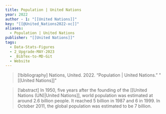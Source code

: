 ```yaml
---
title: Population | United Nations
year: 2022
author - 1: "[[United Nations]]"
key: "[[@United_Nations2022-xc]]"
aliases:
  - Population | United Nations
publisher: "[[United Nations]]"
tags:
  - Data-Stats-Figures
  - 2_Upgrade-MAY-2023
  - _BibTex-to-MD-Git
  - Website
---
```


> [!bibliography]
> Nations, United. 2022. “Population | United Nations.” "[[United Nations]]"

> [!abstract]
> In 1950, five years after the founding of the [[United Nations (UN)|United Nations]], world population was estimated at around 2.6 billion people. It reached 5 billion in 1987 and 6 in 1999. In October 2011, the global population was estimated to be 7 billion.